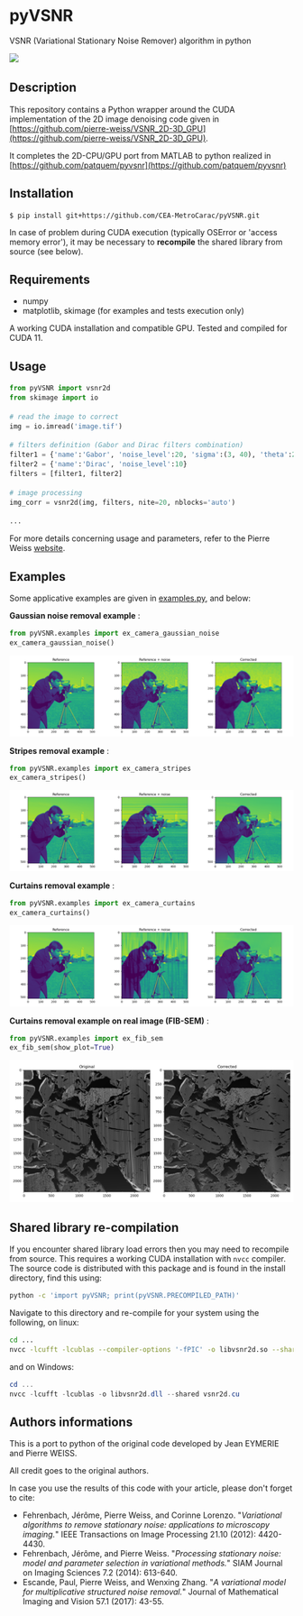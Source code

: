# pyVSNR
VSNR (Variational Stationary Noise Remover) algorithm in python

![](pyVSNR/data/fib_sem_comp.png)

## Description

This repository contains a Python wrapper around the CUDA implementation
of the 2D image denoising code given in 
 [https://github.com/pierre-weiss/VSNR_2D-3D_GPU](https://github.com/pierre-weiss/VSNR_2D-3D_GPU).

It completes the 2D-CPU/GPU port from MATLAB to python realized in
[https://github.com/patquem/pyvsnr](https://github.com/patquem/pyvsnr)

 
## Installation

    $ pip install git+https://github.com/CEA-MetroCarac/pyVSNR.git

In case of problem during CUDA execution (typically OSError or 'access memory error'),
it may be necessary to **recompile** the shared library from source (see below).

## Requirements

- numpy
- matplotlib, skimage (for examples and tests execution only)

A working CUDA installation and compatible GPU. Tested and compiled
for CUDA 11.

## Usage


```python
from pyVSNR import vsnr2d
from skimage import io

# read the image to correct
img = io.imread('image.tif')

# filters definition (Gabor and Dirac filters combination)
filter1 = {'name':'Gabor', 'noise_level':20, 'sigma':(3, 40), 'theta':210}
filter2 = {'name':'Dirac', 'noise_level':10}
filters = [filter1, filter2]

# image processing
img_corr = vsnr2d(img, filters, nite=20, nblocks='auto')

...
```
For more details concerning usage and parameters, refer to the Pierre Weiss 
 [website](https://www.math.univ-toulouse.fr/~weiss/PageCodes.html).
 
## Examples

Some applicative examples are given in 
[examples.py](examples.py), and below:


**Gaussian noise removal example** :

```python
from pyVSNR.examples import ex_camera_gaussian_noise 
ex_camera_gaussian_noise() 
```
![](data/camera_gaussian_noise_comp.png)
 
**Stripes removal example** :

```python
from pyVSNR.examples import ex_camera_stripes 
ex_camera_stripes()
```
![](data/camera_stripes_comp.png)

**Curtains removal example** :

```python
from pyVSNR.examples import ex_camera_curtains 
ex_camera_curtains()
```
![](data/camera_curtains_comp.png)

**Curtains removal example on real image (FIB-SEM)** :

```python
from pyVSNR.examples import ex_fib_sem
ex_fib_sem(show_plot=True)
```
![](data/fib_sem_comp.png)


## Shared library re-compilation

If you encounter shared library load errors then you may need
to recompile from source. This requires a working CUDA installation
with `nvcc` compiler. The source code is distributed with this package
and is found in the install directory, find this using:

```bash
python -c 'import pyVSNR; print(pyVSNR.PRECOMPILED_PATH)'
```

Navigate to this directory and re-compile for your system using the following, on linux:

```bash
cd ...
nvcc -lcufft -lcublas --compiler-options '-fPIC' -o libvsnr2d.so --shared vsnr2d.cu
```

and on Windows:

```powershell
cd ...
nvcc -lcufft -lcublas -o libvsnr2d.dll --shared vsnr2d.cu
```

## Authors informations

This is a port to python of the original code developed by Jean EYMERIE
and Pierre WEISS.

All credit goes to the original authors.

In case you use the results of this code with your article, please don't forget
to cite:

- Fehrenbach, Jérôme, Pierre Weiss, and Corinne Lorenzo. "*Variational algorithms to remove stationary noise: applications to microscopy imaging.*" IEEE Transactions on Image Processing 21.10 (2012): 4420-4430.
- Fehrenbach, Jérôme, and Pierre Weiss. "*Processing stationary noise: model and parameter selection in variational methods.*" SIAM Journal on Imaging Sciences 7.2 (2014): 613-640.
- Escande, Paul, Pierre Weiss, and Wenxing Zhang. "*A variational model for multiplicative structured noise removal.*" Journal of Mathematical Imaging and Vision 57.1 (2017): 43-55.

